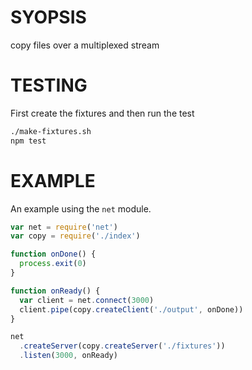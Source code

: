 # SYOPSIS
copy files over a multiplexed stream

# TESTING
First create the fixtures and then run the test
```bash
./make-fixtures.sh
npm test
```

# EXAMPLE
An example using the `net` module.

```js
var net = require('net')
var copy = require('./index')

function onDone() {
  process.exit(0)
}

function onReady() {
  var client = net.connect(3000)
  client.pipe(copy.createClient('./output', onDone))
}

net
  .createServer(copy.createServer('./fixtures'))
  .listen(3000, onReady)
```

